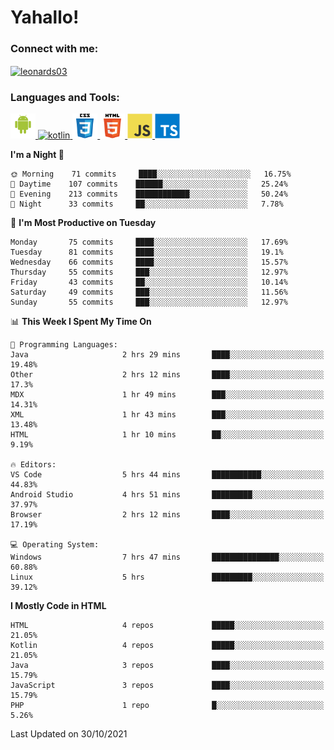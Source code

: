 # Yahallo!


<!-- ## 🔗 Links -->
### Connect with me:
<p  align="left">
<a  href="https://linkedin.com/in/leonards03"  target="blank"><img  align="center"  src="https://raw.githubusercontent.com/rahuldkjain/github-profile-readme-generator/master/src/images/icons/Social/linked-in-alt.svg"  alt="leonards03"  height="30"  width="40" /></a>
</p>

  

<h3 align="left">Languages and Tools:</h3>
<p align="left"> 
<a href="https://developer.android.com" target="_blank"> 
  <img src="https://raw.githubusercontent.com/devicons/devicon/master/icons/android/android-original-wordmark.svg" alt="android" width="40" height="40"/> 
</a> 
<a  href="https://kotlinlang.org"  target="_blank">  
  <img  src="https://www.vectorlogo.zone/logos/kotlinlang/kotlinlang-icon.svg"  alt="kotlin"  width="40"  height="40"/>  
</a>
<a href="https://www.w3schools.com/css/" target="_blank"> 
  <img src="https://raw.githubusercontent.com/devicons/devicon/master/icons/css3/css3-original-wordmark.svg" alt="css3" width="40" height="40"/> 
</a>  
<a href="https://www.w3.org/html/" target="_blank"> 
  <img src="https://raw.githubusercontent.com/devicons/devicon/master/icons/html5/html5-original-wordmark.svg" alt="html5" width="40" height="40"/> 
</a>
<a href="https://developer.mozilla.org/en-US/docs/Web/JavaScript" target="_blank"> 
  <img src="https://raw.githubusercontent.com/devicons/devicon/master/icons/javascript/javascript-original.svg" alt="javascript" width="40" height="40"/> 
</a> 
<a href="https://www.typescriptlang.org/" target="_blank"> 
  <img src="https://raw.githubusercontent.com/devicons/devicon/master/icons/typescript/typescript-original.svg" alt="typescript" width="40" height="40"/> 
</a> 
</p>

<!--START_SECTION:waka-->
**I'm a Night 🦉** 

```text
🌞 Morning    71 commits     ████░░░░░░░░░░░░░░░░░░░░░   16.75% 
🌆 Daytime    107 commits    ██████░░░░░░░░░░░░░░░░░░░   25.24% 
🌃 Evening    213 commits    ████████████░░░░░░░░░░░░░   50.24% 
🌙 Night      33 commits     ██░░░░░░░░░░░░░░░░░░░░░░░   7.78%

```
📅 **I'm Most Productive on Tuesday** 

```text
Monday       75 commits     ████░░░░░░░░░░░░░░░░░░░░░   17.69% 
Tuesday      81 commits     ████░░░░░░░░░░░░░░░░░░░░░   19.1% 
Wednesday    66 commits     ████░░░░░░░░░░░░░░░░░░░░░   15.57% 
Thursday     55 commits     ███░░░░░░░░░░░░░░░░░░░░░░   12.97% 
Friday       43 commits     ██░░░░░░░░░░░░░░░░░░░░░░░   10.14% 
Saturday     49 commits     ███░░░░░░░░░░░░░░░░░░░░░░   11.56% 
Sunday       55 commits     ███░░░░░░░░░░░░░░░░░░░░░░   12.97%

```


📊 **This Week I Spent My Time On** 

```text
💬 Programming Languages: 
Java                     2 hrs 29 mins       ████░░░░░░░░░░░░░░░░░░░░░   19.48% 
Other                    2 hrs 12 mins       ████░░░░░░░░░░░░░░░░░░░░░   17.3% 
MDX                      1 hr 49 mins        ███░░░░░░░░░░░░░░░░░░░░░░   14.31% 
XML                      1 hr 43 mins        ███░░░░░░░░░░░░░░░░░░░░░░   13.48% 
HTML                     1 hr 10 mins        ██░░░░░░░░░░░░░░░░░░░░░░░   9.19%

🔥 Editors: 
VS Code                  5 hrs 44 mins       ███████████░░░░░░░░░░░░░░   44.83% 
Android Studio           4 hrs 51 mins       █████████░░░░░░░░░░░░░░░░   37.97% 
Browser                  2 hrs 12 mins       ████░░░░░░░░░░░░░░░░░░░░░   17.19%

💻 Operating System: 
Windows                  7 hrs 47 mins       ███████████████░░░░░░░░░░   60.88% 
Linux                    5 hrs               █████████░░░░░░░░░░░░░░░░   39.12%

```

**I Mostly Code in HTML** 

```text
HTML                     4 repos             █████░░░░░░░░░░░░░░░░░░░░   21.05% 
Kotlin                   4 repos             █████░░░░░░░░░░░░░░░░░░░░   21.05% 
Java                     3 repos             ████░░░░░░░░░░░░░░░░░░░░░   15.79% 
JavaScript               3 repos             ████░░░░░░░░░░░░░░░░░░░░░   15.79% 
PHP                      1 repo              █░░░░░░░░░░░░░░░░░░░░░░░░   5.26%

```



 Last Updated on 30/10/2021
<!--END_SECTION:waka-->
<!-- 
<p><img align="left" src="https://github-readme-stats.vercel.app/api/top-langs?username=leonards03&show_icons=true&locale=en&layout=compact" alt="leonards03" /></p>
<p><img align="center" src="https://github-readme-streak-stats.herokuapp.com/?user=leonards03&" alt="leonards03" /></p>
 -->
<!-- - 🌱 I’m currently learning Mobile Development (Android)
 -->
<!--
**Leonards03/Leonards03** is a ✨ _special_ ✨ repository because its `README.md` (this file) appears on your GitHub profile.

Here are some ideas to get you started:

- 🔭 I’m currently working on ...
- 🌱 I’m currently learning ...
- 👯 I’m looking to collaborate on ...
- 🤔 I’m looking for help with ...
- 💬 Ask me about ...
- 📫 How to reach me: ...
- 😄 Pronouns: ...
- ⚡ Fun fact: ...
-->
